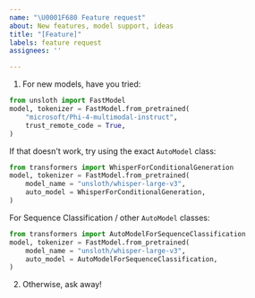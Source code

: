 ```yaml
---
name: "\U0001F680 Feature request"
about: New features, model support, ideas
title: "[Feature]"
labels: feature request
assignees: ''

---
```


1. For new models, have you tried:
```python
from unsloth import FastModel
model, tokenizer = FastModel.from_pretrained(
    "microsoft/Phi-4-multimodal-instruct",
    trust_remote_code = True,
)
```
If that doesn't work, try using the exact `AutoModel` class:
```python
from transformers import WhisperForConditionalGeneration
model, tokenizer = FastModel.from_pretrained(
    model_name = "unsloth/whisper-large-v3",
    auto_model = WhisperForConditionalGeneration,
)
```
For Sequence Classification / other `AutoModel` classes:
```python
from transformers import AutoModelForSequenceClassification
model, tokenizer = FastModel.from_pretrained(
    model_name = "unsloth/whisper-large-v3",
    auto_model = AutoModelForSequenceClassification,
)
```
2. Otherwise, ask away!
